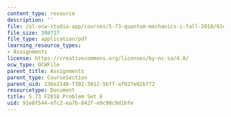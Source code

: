 ```yaml
---
content_type: resource
description: ''
file: /ol-ocw-studio-app/courses/5-73-quantum-mechanics-i-fall-2018/91e8f544efc2ea7b842fe9c98c9d1bfe_MIT5_73F18_PSet6.pdf
file_size: 398717
file_type: application/pdf
learning_resource_types:
- Assignments
license: https://creativecommons.org/licenses/by-nc-sa/4.0/
ocw_type: OCWFile
parent_title: Assignments
parent_type: CourseSection
parent_uid: 136e2140-f302-5012-5bff-af027e02b772
resourcetype: Document
title: 5.73 F2018 Problem Set 6
uid: 91e8f544-efc2-ea7b-842f-e9c98c9d1bfe
---
```

